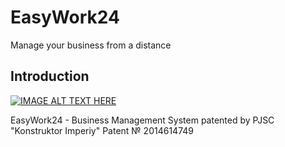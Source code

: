 # EasyWork24
Manage your business from a distance


## Introduction
[![IMAGE ALT TEXT HERE](http://img.youtube.com/vi/MDdST1MFvRA/0.jpg)](http://www.youtube.com/watch?v=MDdST1MFvRA)

EasyWork24 - Business Management System
patented by PJSC "Konstruktor Imperiy"
Patent № 2014614749
